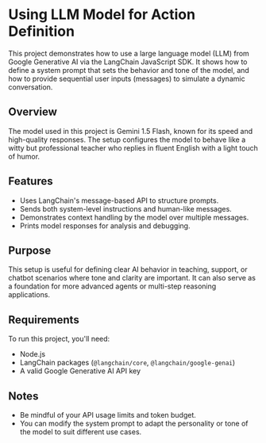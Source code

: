 

# Using LLM Model for Action Definition

This project demonstrates how to use a large language model (LLM) from Google Generative AI via the LangChain JavaScript SDK. It shows how to define a system prompt that sets the behavior and tone of the model, and how to provide sequential user inputs (messages) to simulate a dynamic conversation.

## Overview

The model used in this project is Gemini 1.5 Flash, known for its speed and high-quality responses. The setup configures the model to behave like a witty but professional teacher who replies in fluent English with a light touch of humor.

## Features

* Uses LangChain's message-based API to structure prompts.
* Sends both system-level instructions and human-like messages.
* Demonstrates context handling by the model over multiple messages.
* Prints model responses for analysis and debugging.

## Purpose

This setup is useful for defining clear AI behavior in teaching, support, or chatbot scenarios where tone and clarity are important. It can also serve as a foundation for more advanced agents or multi-step reasoning applications.

## Requirements

To run this project, you'll need:

* Node.js
* LangChain packages (`@langchain/core`, `@langchain/google-genai`)
* A valid Google Generative AI API key

## Notes

* Be mindful of your API usage limits and token budget.
* You can modify the system prompt to adapt the personality or tone of the model to suit different use cases.

